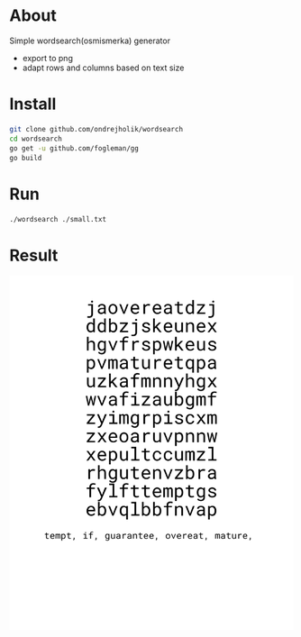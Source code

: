 # About
Simple wordsearch(osmismerka) generator
  - export to png
  - adapt rows and columns based on text size

# Install 
  ```bash
  git clone github.com/ondrejholik/wordsearch
  cd wordsearch
  go get -u github.com/fogleman/gg
  go build
  ```
# Run
  `./wordsearch ./small.txt`

# Result
  ![Wordsearch](./wordsearch.png)
